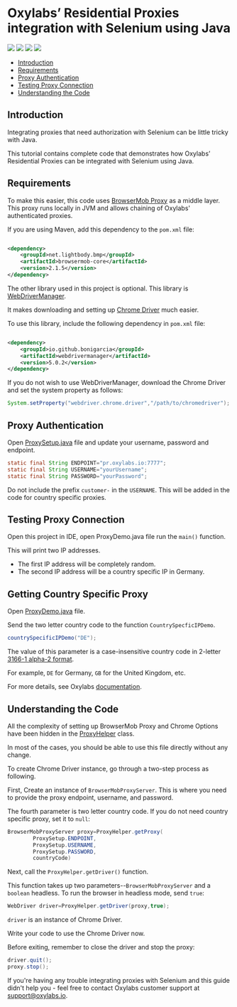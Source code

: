 # Oxylabs’ Residential Proxies integration with Selenium using Java

[<img src="https://img.shields.io/static/v1?label=&message=Java&color=brightgreen" />](https://github.com/topics/java) [<img src="https://img.shields.io/static/v1?label=&message=Selenium&color=orange" />](https://github.com/topics/selenium) [<img src="https://img.shields.io/static/v1?label=&message=Web-Scraping&color=yellow" />](https://github.com/topics/web-scraping) [<img src="https://img.shields.io/static/v1?label=&message=Rotating%20Proxies&color=blueviolet" />](https://github.com/topics/rotating-proxies)

- [Introduction](#introduction)
- [Requirements](#requirements)
- [Proxy Authentication](#proxy-authentication)
- [Testing Proxy Connection](#testing-proxy-connection)
- [Understanding the Code](#understanding-the-code)

## Introduction

Integrating proxies that need authorization with Selenium can be little tricky with Java.

This tutorial contains complete code that demonstrates how Oxylabs’ Residential Proxies can be
integrated with Selenium using Java.

## Requirements

To make this easier, this code
uses [BrowserMob Proxy](https://github.com/lightbody/browsermob-proxy) as a middle layer. This
proxy runs locally in JVM and allows chaining of Oxylabs' authenticated proxies.

If you are using Maven, add this dependency to the `pom.xml` file:

```xml

<dependency>
    <groupId>net.lightbody.bmp</groupId>
    <artifactId>browsermob-core</artifactId>
    <version>2.1.5</version>
</dependency>
```

The other library used in this project is optional. This library
is [WebDriverManager](https://github.com/bonigarcia/webdrivermanager).

It makes downloading and setting up [Chrome Driver](https://chromedriver.chromium.org/downloads)
much easier.

To use this library, include the following dependency in `pom.xml` file:

```xml

<dependency>
    <groupId>io.github.bonigarcia</groupId>
    <artifactId>webdrivermanager</artifactId>
    <version>5.0.2</version>
</dependency>
```

If you do not wish to use WebDriverManager, download the Chrome Driver and set the system property
as follows:

```java
System.setProperty("webdriver.chrome.driver","/path/to/chromedriver");
```

## Proxy Authentication

Open [ProxySetup.java](src/main/java/ProxySetup.java) file and update your username, password and
endpoint.

```java
static final String ENDPOINT="pr.oxylabs.io:7777";
static final String USERNAME="yourUsername";
static final String PASSWORD="yourPassword";
```

Do not include the prefix `customer-` in the `USERNAME`. This will be added in the code for country
specific proxies.

## Testing Proxy Connection

Open this project in IDE, open ProxyDemo.java file run the `main()` function.

This will print two IP addresses.

- The first IP address will be completely random.
- The second IP address will be a country specific IP in Germany.

## Getting Country Specific Proxy

Open [ProxyDemo.java](src/main/java/ProxyDemo.java) file.

Send the two letter country code to the function `CountrySpecficIPDemo`.

```java
countrySpecificIPDemo("DE");
```

The value of this parameter is a case-insensitive country code in 2-letter [3166-1 alpha-2 format](https://en.wikipedia.org/wiki/ISO_3166-1_alpha-2). 

For example, `DE` for Germany, `GB` for the United Kingdom, etc.

For more details, see Oxylabs [documentation](https://developers.oxylabs.io/residential-proxies/?java#select-country).

## Understanding the Code

All the complexity of setting up BrowserMob Proxy and Chrome Options have been hidden in
the [ProxyHelper](src/main/java/ProxyHelper.java) class.

In most of the cases, you should be able to use this file directly without any change.

To create Chrome Driver instance, go through a two-step process as following.

First, Create an instance of `BrowserMobProxyServer`. This is where you need to provide the proxy
endpoint, username, and password.

The fourth parameter is two letter country code. If you do not need country specific proxy, set it
to `null`:

```java
BrowserMobProxyServer proxy=ProxyHelper.getProxy(
        ProxySetup.ENDPOINT,
        ProxySetup.USERNAME,
        ProxySetup.PASSWORD,
        countryCode)
```

Next, call the `ProxyHelper.getDriver()` function.

This function takes up two parameters--`BrowserMobProxyServer` and a `boolean` headless.  To run 
the browser in headless mode, send `true`:

```java
WebDriver driver=ProxyHelper.getDriver(proxy,true);
```

`driver` is an instance of Chrome Driver.

Write your code to use the Chrome Driver now.

Before exiting, remember to close the driver and stop the proxy:

```java
driver.quit();
proxy.stop(); 
```

If you're having any trouble integrating proxies with Selenium and this guide didn't help you -
feel free to contact Oxylabs customer support at support@oxylabs.io.
